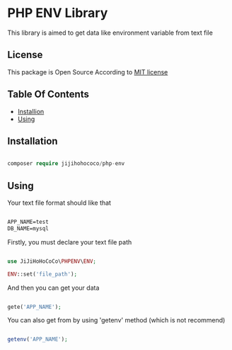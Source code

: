 # PHP ENV Library

This library is aimed to get data like environment variable from text file

## License

This package is Open Source According to [MIT license](LICENSE.md)

## Table Of Contents

* [Installion](#installion)
* [Using](#using)

## Installation

```php

composer require jijihohococo/php-env

```

## Using

Your text file format should like that

```txt

APP_NAME=test
DB_NAME=mysql

```

Firstly, you must declare your text file path

```php

use JiJiHoHoCoCo\PHPENV\ENV;

ENV::set('file_path');

```

And then you can get your data

```php

gete('APP_NAME');

```

You can also get from by using 'getenv' method (which is not recommend)

```php

getenv('APP_NAME');

```